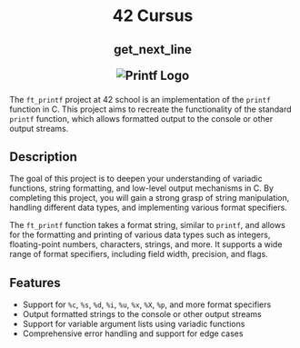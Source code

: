<h1 align=center>
  42 Cursus
 </h1>
<h2 align=center>
  get_next_line

  ![Printf Logo](https://game.42sp.org.br/static/assets/achievements/ft_printfm.png)

  </h2>

The `ft_printf` project at 42 school is an implementation of the `printf` function in C. This project aims to recreate the functionality of the standard `printf` function, which allows formatted output to the console or other output streams.

## Description

The goal of this project is to deepen your understanding of variadic functions, string formatting, and low-level output mechanisms in C. By completing this project, you will gain a strong grasp of string manipulation, handling different data types, and implementing various format specifiers.

The `ft_printf` function takes a format string, similar to `printf`, and allows for the formatting and printing of various data types such as integers, floating-point numbers, characters, strings, and more. It supports a wide range of format specifiers, including field width, precision, and flags.

## Features

- Support for `%c`, `%s`, `%d`, `%i`, `%u`, `%x`, `%X`, `%p`, and more format specifiers
- Output formatted strings to the console or other output streams
- Support for variable argument lists using variadic functions
- Comprehensive error handling and support for edge cases
